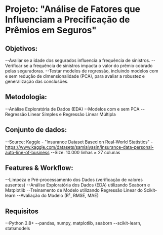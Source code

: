 # Projeto: "Análise de Fatores que Influenciam a Precificação de Prêmios em Seguros"

## Objetivos: 
--Avaliar se a idade dos segurados influencia a frequência de sinistros. 
--Verificar se a frequência de sinistros impacta o valor do prêmio cobrado pelas seguradoras. 
--Testar modelos de regressão, incluindo modelos com e sem redução de dimensionalidade (PCA), para avaliar a robustez e generalização das conclusões.

## Metodologia:
--Análise Exploratória de Dados (EDA)
--Modelos com e sem PCA
--Regressão Linear Simples e Regressão Linear Múltipla

## Conjunto de dados:
--Source: Kaggle - "Insurance Dataset Based on Real-World Statistics" - https://www.kaggle.com/datasets/samialyasin/insurance-data-personal-auto-line-of-business 
--Size: 10.000 linhas × 27 colunas

## Features & Workflow:
--Limpeza e Pré-processamento dos Dados (verificação de valores ausentes)
--Análise Exploratória dos Dados (EDA) utilizando Seaborn e Matplotlib
--Treinamento de Modelo utilizando Regressão Linear do Scikit-learn
--Avaliação do Modelo (R², RMSE, MAE)

## Requisitos
--Python 3.8+
--pandas, numpy, matplotlib, seaborn
--scikit-learn, statsmodels
